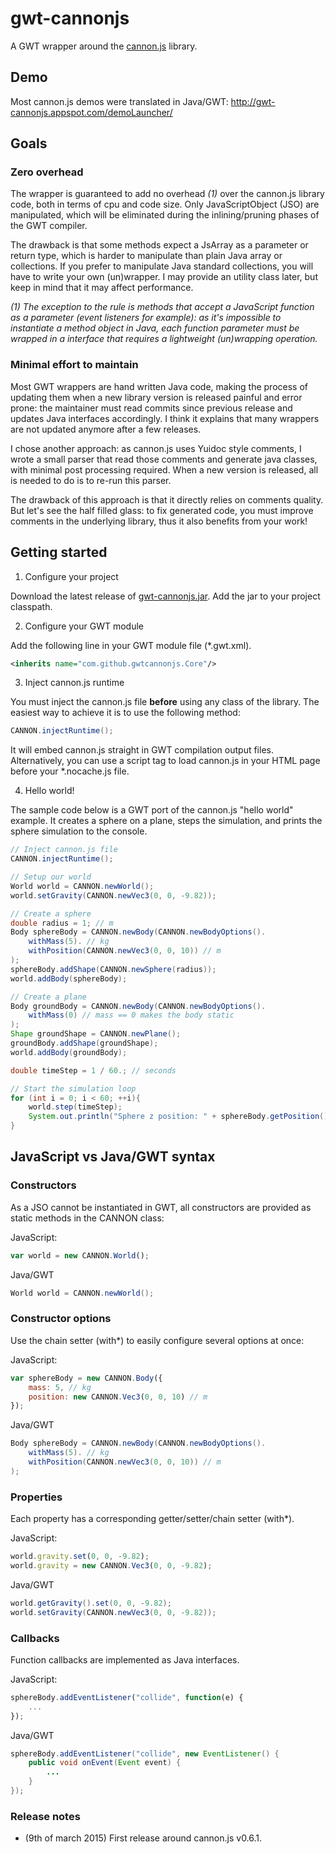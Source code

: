 # gwt-cannonjs
A GWT wrapper around the [cannon.js](http://cannonjs.org) library.

## Demo

Most cannon.js demos were translated in Java/GWT: http://gwt-cannonjs.appspot.com/demoLauncher/

## Goals

### Zero overhead

The wrapper is guaranteed to add no overhead *(1)* over the cannon.js library code, both in terms of cpu and code size. Only JavaScriptObject (JSO) are manipulated, which will be eliminated during the inlining/pruning phases of the GWT compiler.

The drawback is that some methods expect a JsArray as a parameter or return type, which is harder to manipulate than plain Java array or collections.
If you prefer to manipulate Java standard collections, you will have to write your own (un)wrapper. I may provide an utility class later, but keep in mind that it may affect performance.

*(1) The exception to the rule is methods that accept a JavaScript function as a parameter (event listeners for example): as it's impossible to instantiate a method object in Java, each function parameter must be wrapped in a interface that requires a lightweight (un)wrapping operation.*

### Minimal effort to maintain

Most GWT wrappers are hand written Java code, making the process of updating them when a new library version is released painful and error prone: the maintainer must read commits since previous release and updates Java interfaces accordingly. I think it explains that many wrappers are not updated anymore after a few releases.

I chose another approach: as cannon.js uses Yuidoc style comments, I wrote a small parser that read those comments and generate java classes, with minimal post processing required. When a new version is released, all is needed to do is to re-run this parser.

The drawback of this approach is that it directly relies on comments quality. But let's see the half filled glass: to fix generated code, you must improve comments in the underlying library, thus it also benefits from your work!

## Getting started

1. Configure your project

Download the latest release of [gwt-cannonjs.jar](https://github.com/jgottero/gwt-cannonjs/blob/master/build/gwt-cannonjs.jar). Add the jar to your project classpath.

2. Configure your GWT module

Add the following line in your GWT module file (*.gwt.xml).

```xml
<inherits name="com.github.gwtcannonjs.Core"/>
```

3. Inject cannon.js runtime

You must inject the cannon.js file **before** using any class of the library. The easiest way to achieve it is to use the following method:

```java
CANNON.injectRuntime();
```

It will embed cannon.js straight in GWT compilation output files. Alternatively, you can use a script tag to load cannon.js in your HTML page before your *.nocache.js file.

4. Hello world!

The sample code below is a GWT port of the cannon.js "hello world" example. It creates a sphere on a plane, steps the simulation, and prints the sphere simulation to the console.

```java
// Inject cannon.js file
CANNON.injectRuntime();

// Setup our world
World world = CANNON.newWorld();
world.setGravity(CANNON.newVec3(0, 0, -9.82));

// Create a sphere
double radius = 1; // m
Body sphereBody = CANNON.newBody(CANNON.newBodyOptions().
    withMass(5). // kg
    withPosition(CANNON.newVec3(0, 0, 10)) // m
);
sphereBody.addShape(CANNON.newSphere(radius));
world.addBody(sphereBody);

// Create a plane
Body groundBody = CANNON.newBody(CANNON.newBodyOptions().
    withMass(0) // mass == 0 makes the body static
);
Shape groundShape = CANNON.newPlane();
groundBody.addShape(groundShape);
world.addBody(groundBody);

double timeStep = 1 / 60.; // seconds

// Start the simulation loop
for (int i = 0; i < 60; ++i){
    world.step(timeStep);
    System.out.println("Sphere z position: " + sphereBody.getPosition().getZ());
}
```

## JavaScript vs Java/GWT syntax

### Constructors

As a JSO cannot be instantiated in GWT, all constructors are provided as static methods in the CANNON class:

JavaScript:
```javascript
var world = new CANNON.World();
```

Java/GWT
```java
World world = CANNON.newWorld();
```

### Constructor options

Use the chain setter (with*) to easily configure several options at once:

JavaScript:
```javascript
var sphereBody = new CANNON.Body({
    mass: 5, // kg
    position: new CANNON.Vec3(0, 0, 10) // m
});
```

Java/GWT
```java
Body sphereBody = CANNON.newBody(CANNON.newBodyOptions().
    withMass(5). // kg
    withPosition(CANNON.newVec3(0, 0, 10)) // m
);
```

### Properties

Each property has a corresponding getter/setter/chain setter (with*).

JavaScript:
```javascript
world.gravity.set(0, 0, -9.82);
world.gravity = new CANNON.Vec3(0, 0, -9.82);
```

Java/GWT
```java
world.getGravity().set(0, 0, -9.82);
world.setGravity(CANNON.newVec3(0, 0, -9.82));
```

### Callbacks

Function callbacks are implemented as Java interfaces.

JavaScript:
```javascript
sphereBody.addEventListener("collide", function(e) {
	...
});
```

Java/GWT
```java
sphereBody.addEventListener("collide", new EventListener() {
    public void onEvent(Event event) {
    	...
    }
});
```

### Release notes

 * (9th of march 2015) First release around cannon.js v0.6.1.
